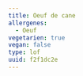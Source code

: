 ```yaml
---
title: Oeuf de cane
allergenes:
  - Oeuf
vegetarien: true
vegan: false
type: lof
uuid: f2f1dc2e
---
```


